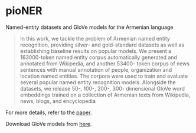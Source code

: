 # pioNER
Named-entity datasets and GloVe models for the Armenian language

>In this work, we tackle the problem of Armenian
named entity recognition, providing silver- and gold-standard
datasets as well as establishing baseline results on popular models.
We present a 163000-token named entity corpus automatically
generated and annotated from Wikipedia, and another 53400-
token corpus of news sentences with manual annotation of people,
organization and location named entities. The corpora were used
to train and evaluate several popular named entity recognition
models. Alongside the datasets, we release 50-, 100-, 200-, 300-
dimensional GloVe word embeddings trained on a collection of
Armenian texts from Wikipedia, news, blogs, and encyclopedia

For more details, refer to the [paper]().

Download GloVe models from [here]().
